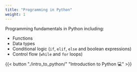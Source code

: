 ```yaml
---
title: "Programming in Python"
weight: 1
---
```


Programming fundamentals in Python including:

- Functions
- Data types
- Conditional logic (`if`, `elif`, `else` and boolean expressions)
- Control flow (`while` and `for` loops)

{{< button "./intro_to_python/" "Introduction to Python 💻" >}}
